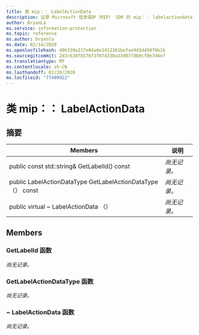 ```yaml
---
title: 类 mip：： LabelActionData
description: 记录 Microsoft 信息保护（MIP） SDK 的 mip：： labelactiondata 类。
author: BryanLa
ms.service: information-protection
ms.topic: reference
ms.author: bryanla
ms.date: 02/14/2020
ms.openlocfilehash: d06339e217e04a6e1412361befae9d3d45070b16
ms.sourcegitcommit: 2d3c638fb576f3f074330a33d077db0cf0e7d4e7
ms.translationtype: MT
ms.contentlocale: zh-CN
ms.lasthandoff: 02/20/2020
ms.locfileid: "77489922"
---
```

# <a name="class-miplabelactiondata"></a>类 mip：： LabelActionData 
  
## <a name="summary"></a>摘要
 Members                        | 说明                                
--------------------------------|---------------------------------------------
public const std::string& GetLabelId() const  | _尚无记录。_
public LabelActionDataType GetLabelActionDataType （） const  | _尚无记录。_
public virtual ~ LabelActionData （）  | _尚无记录。_
  
## <a name="members"></a>Members
  
### <a name="getlabelid-function"></a>GetLabelId 函数
_尚无记录。_

  
### <a name="getlabelactiondatatype-function"></a>GetLabelActionDataType 函数
_尚无记录。_

  
### <a name="labelactiondata-function"></a>~ LabelActionData 函数
_尚无记录。_
